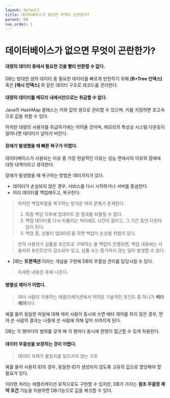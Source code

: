 ```yaml
---
layout: default
title: 데이터베이스가 없으면 무엇이 곤란한가?
parent: DB
nav_order: 1
---
```


# 데이터베이스가 없으면 무엇이 곤란한가?

#### 대량의 데이터 중에서 필요한 것을 빨리 반환할 수 없다.

DB는 방대한 양의 데이터 중 필요한 데이터를 빠르게 반한하기 위해 **[B+Tree 인덱스]** 혹은 **[해시 인덱스]** 와 같은 데이터 구조로 레코드를 관리한다.


#### 대량의 데이터를 메모리 내에서만으로는 취급할 수 없다.

Java의 HashMap 클래스는 키와 값의 쌍으로 관리할 수 있으며, 키를 지정하면 초고속으로 값을 취할 수 있다.

하지만 대량의 사용자를 취급하기에는 어려울 것이며, 메모리의 특성상 시스템 다운등이 일어나면 데이터가 날아가 버린다.

#### 장애가 발생했을 때 빠른 복구가 어렵다.

데이터베이스가 사용되는 이유 중 가장 현실적인 이유는 성능 면에서의 이유와 장애에 대한 대책이라고 생각한다.

장애가 발생했을 때 복구하는 방법은 여러가지가 있다.
* 데이터가 손실되지 않은 경우, 서비스를 다시 시작하거나 서버를 증설한다.
* 미리 데이터를 백업해두고, 복구한다.
> 하지만 백업파일을 복구하는 방식은 여러 문제가 존재한다.
> 1. 최종 백업 이후에 업데이트 된 결과를 되돌릴 수 없다.
> 2. 백업 데이터를 다시 되돌리는 처리에도 시간이 걸리고, 그 기간 동안 다운타임이 된다.
> 3. 백업 중, 섣불리 업데이트를 하면 백업이 손상될 위험이 있다.

>만약 사용자가 삼품을 포인트로 구매하는 중 백업이 진행되면, 백업 내용에는 사용자의 포인트만이 감소되어 있고, 삼품 수는 증가하지 않는 일이 발생할 수 있다.

* DB는 **트랜잭션** 이라는 개념을 구현해 DB의 무결성 관리를 담당시킬 수 있다.
> 자세한 내용은 후에 나온다.

#### 병렬성 제어가 어렵다.

>여러 사람이 이용하는 애플리케이션에서 어려운 기술적인 포인트 중 하나가 **베타제어**이다.

예를 들어 동일한 파일에 대해 여러 사람이 동시에 쓰면 베타 제어를 하지 않은 경우, 먼저 쓴 사람의 결과는 나중에 쓴 사람에 의해 덮어 쓰여지게 된다.

DB는 각 행마다의 범위를 갖게 해 각 행마다 동시에 한명이 접근할 수 있게 허용한다.

#### 데이터 무결성을 보장하는 것이 어렵다.

>데이터 자체가 불일치를 일으키지 않는 구조

예를 들어 사용자 ID의 경우, 동일한 ID가 생성되지 않도록 고유의 값으로 할당해야 할 필요가 있다.

이러한 처리는 애플리케이션 로직으로도 구현할 수 있지만, DB가 가지는 **참조 무결정 제약 조건** 기능을 이용하면 DB기능으로 값을 체크할 수 있다.
